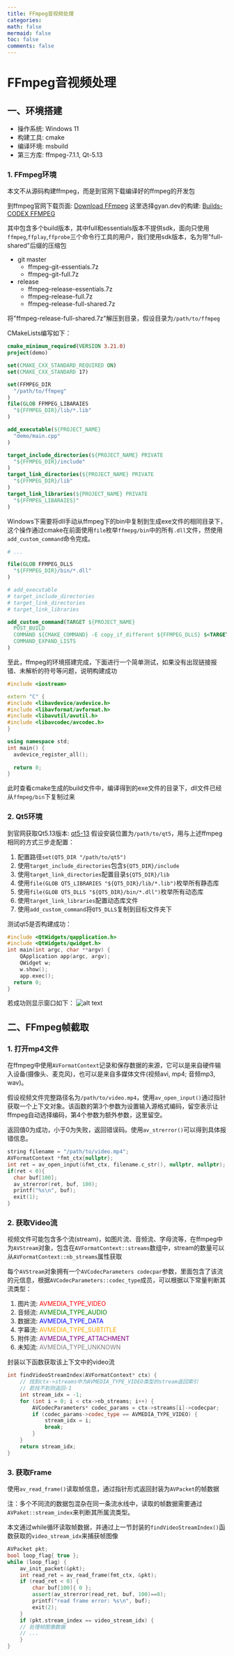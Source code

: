 ```yaml
---
title: FFmpeg音视频处理
categories:
math: false
mermaid: false
toc: false
comments: false
---
```


# FFmpeg音视频处理

## 一、环境搭建

- 操作系统: Windows 11
- 构建工具: cmake
- 编译环境: msbuild
- 第三方库: ffmpeg-7.1.1, Qt-5.13
### 1. FFmpeg环境

本文不从源码构建ffmpeg，而是到官网下载编译好的ffmpeg的开发包

到ffmpeg官网下载页面: [Download FFmpeg](https://www.ffmpeg.org/download.html)
这里选择gyan.dev的构建: [Builds-CODEX FFMPEG](https://www.gyan.dev/ffmpeg/builds/)

其中包含多个build版本，其中full和essentials版本不提供sdk，面向只使用`ffmpeg`,`ffplay`,`ffprobe`三个命令行工具的用户，我们使用sdk版本，名为带"full-shared"后缀的压缩包
- git master
  - ffmpeg-git-essentials.7z
  - ffmpeg-git-full.7z
- release
  - ffmpeg-release-essentials.7z
  - ffmpeg-release-full.7z
  - ffmpeg-release-full-shared.7z

将"ffmpeg-release-full-shared.7z"解压到目录，假设目录为`/path/to/ffmpeg`

CMakeLists编写如下：
```cmake
cmake_minimum_required(VERSION 3.21.0)
project(demo)

set(CMAKE_CXX_STANDARD_REQUIRED ON)
set(CMAKE_CXX_STANDARD 17)

set(FFMPEG_DIR
  "/path/to/ffmpeg"
)
file(GLOB FFMPEG_LIBARAIES
  "${FFMPEG_DIR}/lib/*.lib"
)

add_executable(${PROJECT_NAME}
  "demo/main.cpp"
)

target_include_directories(${PROJECT_NAME} PRIVATE
  "${FFMPEG_DIR}/include"
)
target_link_directories(${PROJECT_NAME} PRIVATE
  "${FFMPEG_DIR}/lib"
)
target_link_libraries(${PROJECT_NAME} PRIVATE
  "${FFMPEG_LIBARAIES}"
)
```

Windows下需要将dll手动从ffmpeg下的bin中复制到生成exe文件的相同目录下，这个操作通过cmake在前面使用`file`枚举`ffmepg/bin`中的所有`.dll`文件，然使用`add_custom_command`命令完成。

```cmake
# ...

file(GLOB FFMPEG_DLLS 
  "${FFMPEG_DIR}/bin/*.dll"
)

# add_executable
# target_include_directories
# target_link_directories
# target_link_libraries

add_custom_command(TARGET ${PROJECT_NAME}
  POST_BUILD
  COMMAND ${CMAKE_COMMAND} -E copy_if_different ${FFMPEG_DLLS} $<TARGET_FILE_DIR:${PROJECT_NAME}>
  COMMAND_EXPAND_LISTS
)
```

至此，ffmpeg的环境搭建完成，下面进行一个简单测试，如果没有出现链接报错、未解析的符号等问题，说明构建成功
```c++
#include <iostream>

extern "C" {
#include <libavdevice/avdevice.h>
#include <libavformat/avformat.h>
#include <libavutil/avutil.h>
#include <libavcodec/avcodec.h>
}

using namespace std;
int main() {
  avdevice_register_all();
  
  return 0;
}
```

此时查看cmake生成的build文件中，编译得到的exe文件的目录下，dll文件已经从`ffmpeg/bin`下复制过来

### 2. Qt5环境

到官网获取Qt5.13版本: [qt5-13](https://www.qt.io/qt5-13)
假设安装位置为`/path/to/qt5`，用与上述ffmpeg相同的方式三步走配置：
1. 配置路径`set(QT5_DIR "/path/to/qt5")`
2. 使用`target_include_directories`包含`${QT5_DIR}/include`
3. 使用`target_link_directories`配置目录`${QT5_DIR}/lib`
4. 使用`file(GLOB QT5_LIBRARIES "${QT5_DIR}/lib/*.lib")`枚举所有静态库
5. 使用`file(GLOB QT5_DLLS "${QT5_DIR}/bin/*.dll")`枚举所有动态库
6. 使用`target_link_libraries`配置动态库文件
7. 使用`add_custom_command`将`QT5_DLLS`复制到目标文件夹下

测试qt5是否构建成功：
```c++
#include <QtWidgets/qapplication.h>
#include <QtWidgets/qwidget.h>
int main(int argc, char **argv) {
	QApplication app(argc, argv);
	QWidget w;
	w.show();
	app.exec();
  return 0;
}
```

若成功则显示窗口如下：
![alt text](/assets/images/ffmpeg-qt5测试窗口.png)

## 二、FFmpeg帧截取

### 1. 打开mp4文件

在ffmpeg中使用`AVFormatContext`记录和保存数据的来源，它可以是来自硬件输入设备(摄像头、麦克风)，也可以是来自多媒体文件(视频avi, mp4; 音频mp3, wav)。

假设视频文件完整路径名为`/path/to/video.mp4`，使用`av_open_input()`通过指针获取一个上下文对象。该函数的第3个参数为设置输入源格式编码，留空表示让ffmpeg自动选择编码，第4个参数为额外参数，这里留空。

返回值0为成功，小于0为失败，返回错误码。使用`av_strerror()`可以得到具体报错信息。

```c++
string filename = "/path/to/video.mp4";
AVFormatContext *fmt_ctx{nullptr};
int ret = av_open_input(&fmt_ctx, filename.c_str(), nullptr, nullptr);
if(ret < 0){
  char buf[100];
  av_strerror(ret, buf, 100);
  printf("%s\n", buf);
  exit(1);
}
```

### 2. 获取Video流

视频文件可能包含多个流(stream)，如图片流、音频流、字母流等，在ffmpeg中为`AVStream`对象，包含在`AVFormatContext::streams`数组中，stream的数量可以从`AVFormatContext::nb_streams`属性获取

每个`AVStream`对象拥有一个`AVCodecParameters codecpar`参数，里面包含了该流的元信息，根据`AVCodecParameters::codec_type`成员，可以根据以下常量判断其流类型：
1. 图片流: <span style="color:red">AVMEDIA_TYPE_VIDEO</span>
2. 音频流: <span style="color:green">AVMEDIA_TYPE_AUDIO</span>
3. 数据流: <span style="color:blue">AVMEDIA_TYPE_DATA</span>
4. 字幕流: <span style="color:orange">AVMEDIA_TYPE_SUBTITLE</span>
5. 附件流: <span style="color:purple">AVMEDIA_TYPE_ATTACHMENT</span>
6. 未知流: <span style="color:gray">AVMEDIA_TYPE_UNKNOWN</span>

封装以下函数获取该上下文中的video流
```c++
int findVideoStreamIndex(AVFormatContext* ctx) {
	// 找到ctx->streams中为AVMEDIA_TYPE_VIDEO类型的stream返回索引
	// 若找不到则返回-1
	int stream_idx = -1;
	for (int i = 0; i < ctx->nb_streams; i++) {
		AVCodecParameters* codec_params = ctx->streams[i]->codecpar;
		if (codec_params->codec_type == AVMEDIA_TYPE_VIDEO) {
			stream_idx = i;
			break;
		}
	}
	return stream_idx;
}
```

### 3. 获取Frame

使用`av_read_frame()`读取帧信息，通过指针形式返回封装为`AVPacket`的帧数据

注：多个不同流的数据包混杂在同一条流水线中，读取的帧数据需要通过`AVPaket::stream_index`来判断其所属流类型。

本文通过while循环读取帧数据，并通过上一节封装的`findVideoStreamIndex()`函数获取的`video_stream_idx`来捕获帧图像

```c++
AVPacket pkt;
bool loop_flag{ true };
while (loop_flag) {
	av_init_packet(&pkt);
	int read_ret = av_read_frame(fmt_ctx, &pkt);
	if (read_ret < 0) {
		char buf[100]{ 0 };
		assert(av_strerror(read_ret, buf, 100)==0);
		printf("read frame error: %s\n", buf);
		exit(2);
	}
	if (pkt.stream_index == video_stream_idx) {
    // 处理帧图像数据
    // ...
	}
}
```
